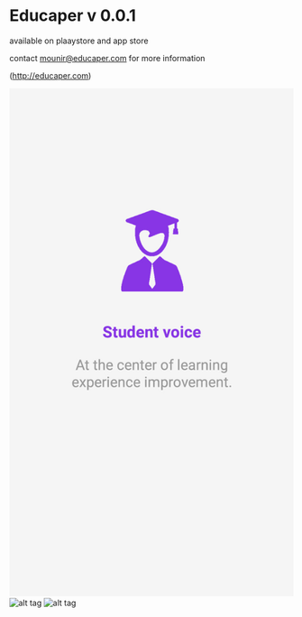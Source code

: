 # Educaper v 0.0.1
available on plaaystore and app store 

contact mounir@educaper.com for more information 


(http://educaper.com)


![alt tag](/www/img/intro1.jpg)
![alt tag](https://github.com/mounir1/Educaper/tree/master/www/img/intro2.jpg)
![alt tag](https://github.com/mounir1/Educaper/tree/master/www/img/intro3.jpg)

